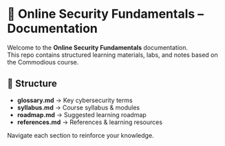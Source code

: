 # 📘 Online Security Fundamentals – Documentation

Welcome to the **Online Security Fundamentals** documentation.  
This repo contains structured learning materials, labs, and notes based on the Commodious course.  

## 📂 Structure
- **glossary.md** → Key cybersecurity terms  
- **syllabus.md** → Course syllabus & modules  
- **roadmap.md** → Suggested learning roadmap  
- **references.md** → References & learning resources  

Navigate each section to reinforce your knowledge.
